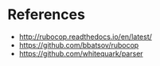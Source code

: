 <!SLIDE bulleted>
# References

* http://rubocop.readthedocs.io/en/latest/
* https://github.com/bbatsov/rubocop
* https://github.com/whitequark/parser